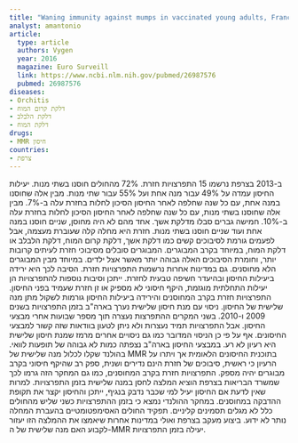```yaml
---
title: "Waning immunity against mumps in vaccinated young adults, France 2013"
analyst: amantonio
article:
  type: article
  authors: Vygen
  year: 2016
  magazine: Euro Surveill
  link: https://www.ncbi.nlm.nih.gov/pubmed/26987576
  pubmed: 26987576
diseases:
- Orchitis
- דלקת קרום המוח
- דלקת הלבלב
- דלקת המוח
drugs:
- MMR חיסון
countries:
- צרפת
---
```


ב-2013 בצרפת נרשמו 15 התפרצויות חזרת. 72% מהחולים חוסנו בשתי מנות. יעילות החיסון עמדה על 49% עבור מנה אחת ועל 55% עבור שתי מנות.
מבין אלה שחוסנו במנה אחת, עם כל שנה שחלפה לאחר החיסון הסיכון לחלות בחזרת עלה ב-7%.
מבין אלה שחוסנו בשתי מנות, עם כל שנה שחלפה לאחר החיסון הסיכון לחלות בחזרת עלה ב-10%.
חמישה גברים סבלו מדלקת אשך. אחד מהם לא היה מחוסן, שניים חוסנו במנה אחת ועוד שניים חוסנו בשתי מנות.
חזרת היא מחלה קלה שעוברת מעצמה, אבל לפעמים גורמת לסיבוכים קשים כמו דלקת אשך, דלקת קרום המוח, דלקת הלבלב או דלקת המוח, במיוחד בקרב המבוגרים. המבוגרים סובלים מסיבוכי חזרת לעיתים קרובות יותר, וחומרת הסיבוכים האלה גבוהה יותר מאשר אצל ילדים. במיוחד מבין המבוגרים הלא מחוסנים.
גם במדינות אחרות נרשמות התפרצויות חזרת. הסיבה לכך היא ירידה ביעילות החיסון ובהיעדר חשיפה טבעית לחזרת. ייתכן וסיבות נוספות להתפרצויות הן יעילות התחלתית מוגזמת, היקף חיסוני לא מספיק או זן חזרת שעמיד בפני החיסון.
התפרצויות חזרת בקרב המחוסנים והירידה ביעילות החיסון גורמות לשקול מתן מנה שלישית של החיסון. ניסוי עם מנת חיסון שלישית נערך בארה"ב בזמן התפרצויות בשנים 2009 ו-2010. בשני המקרים ההתפרצות נעצרה תוך מספר שבועות אחרי מבצעי החיסון. אבל התפרצויות תמיד נעצרות ולא ניתן לטעון בוודאות שזה קשור למבצעי החיסונים. אף על פי כן הניסוי המדובר כמו גם ניסויים אחרים מרמז שמנת חיסון שלישית היא רעיון לא רע. במבצעי החיסון בארה"ב נצפתה כמות לא גבוהה של תופעות לוואי.
בהולנד שקלו לכלול מנה שלישית של MMR בתוכנית החיסונים הלאומית אך ויתרו על הרעיון כי ראשית, סיבוכים של חזרת הינם נדירים ושנית, ספק רב שהיקף חיסוני בקרב מבוגרים יהיה מספק.
התפרצויות חזרת בקרב המחוסנים, כמו גם המחקר הזה גרמו לכך שמשרד הבריאות בצרפת הוציא המלצה לחסן במנה שלישית בזמן התפרצויות. למרות שאין לדעת אם החיסון יעיל למי שכבר נדבק בנגיף, ייתכן והחיסון יקצר את תקופת ההדבקה במחוסנים.
במחקר ההולנדי נמצא כי בזמן ההתפרצויות כשני שליש מהחולים כלל לא מגלים תסמינים קליניים. תפקיד החולים האסימפטומטיים בהעברת המחלה נותר לא ידוע.
ביצוע מעקב בצרפת ואולי במדינות אחרות שיאמצו את ההמלצה הזו יעזור לקבוע האם מנה שלישית של ה-MMR יעילה בזמן התפרצויות.
